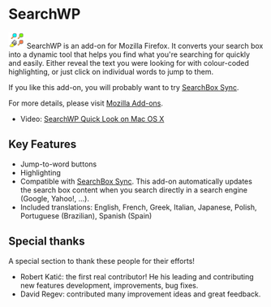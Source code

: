 # SearchWP

![Logo](/src/chrome/skin/classic/icon.png?raw=true) SearchWP is an add-on for Mozilla Firefox. It converts your search box into a dynamic tool that helps you find what you're searching for quickly and easily. Either reveal the text you were looking for with colour-coded highlighting, or just click on individual words to jump to them.

If you like this add-on, you will probably want to try [SearchBox Sync](https://github.com/legege/searchboxsync).

For more details, please visit [Mozilla Add-ons](https://addons.mozilla.org/fr/firefox/addon/searchwp/).

 * Video: [SearchWP Quick Look on Mac OS X](http://video.google.com/videoplay?docid=-6212809882398677899)

## Key Features
 * Jump-to-word buttons
 * Highlighting
 * Compatible with [SearchBox Sync](https://github.com/legege/searchboxsync). This add-on automatically updates the search box content when you search directly in a search engine (Google, Yahoo!, ...).
 * Included translations: English, French, Greek, Italian, Japanese, Polish, Portuguese (Brazilian), Spanish (Spain)

## Special thanks
A special section to thank these people for their efforts!
 * Robert Katić: the first real contributor! He his leading and contributing new features development, improvements, bug fixes.
 * David Regev: contributed many improvement ideas and great feedback.
